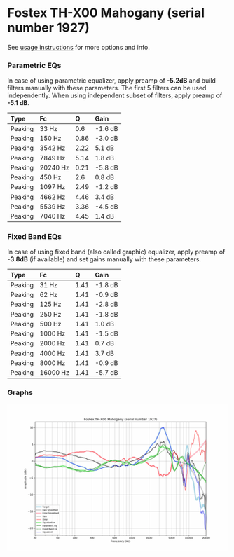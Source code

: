 # Fostex TH-X00 Mahogany (serial number 1927)
See [usage instructions](https://github.com/jaakkopasanen/AutoEq#usage) for more options and info.

### Parametric EQs
In case of using parametric equalizer, apply preamp of **-5.2dB** and build filters manually
with these parameters. The first 5 filters can be used independently.
When using independent subset of filters, apply preamp of **-5.1 dB**.

| Type    | Fc       |    Q | Gain    |
|:--------|:---------|:-----|:--------|
| Peaking | 33 Hz    | 0.6  | -1.6 dB |
| Peaking | 150 Hz   | 0.86 | -3.0 dB |
| Peaking | 3542 Hz  | 2.22 | 5.1 dB  |
| Peaking | 7849 Hz  | 5.14 | 1.8 dB  |
| Peaking | 20240 Hz | 0.21 | -5.8 dB |
| Peaking | 450 Hz   | 2.6  | 0.8 dB  |
| Peaking | 1097 Hz  | 2.49 | -1.2 dB |
| Peaking | 4662 Hz  | 4.46 | 3.4 dB  |
| Peaking | 5539 Hz  | 3.36 | -4.5 dB |
| Peaking | 7040 Hz  | 4.45 | 1.4 dB  |

### Fixed Band EQs
In case of using fixed band (also called graphic) equalizer, apply preamp of **-3.8dB**
(if available) and set gains manually with these parameters.

| Type    | Fc       |    Q | Gain    |
|:--------|:---------|:-----|:--------|
| Peaking | 31 Hz    | 1.41 | -1.8 dB |
| Peaking | 62 Hz    | 1.41 | -0.9 dB |
| Peaking | 125 Hz   | 1.41 | -2.8 dB |
| Peaking | 250 Hz   | 1.41 | -1.8 dB |
| Peaking | 500 Hz   | 1.41 | 1.0 dB  |
| Peaking | 1000 Hz  | 1.41 | -1.5 dB |
| Peaking | 2000 Hz  | 1.41 | 0.7 dB  |
| Peaking | 4000 Hz  | 1.41 | 3.7 dB  |
| Peaking | 8000 Hz  | 1.41 | -0.9 dB |
| Peaking | 16000 Hz | 1.41 | -5.7 dB |

### Graphs
![](./Fostex%20TH-X00%20Mahogany%20(serial%20number%201927).png)